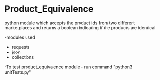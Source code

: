 # Product_Equivalence
python module which accepts the product ids from two different marketplaces  and returns a boolean indicating if the products are identical


-modules used 
  - requests
  - json
  - collections
  
 -To test product_equivalence module - run command "python3 unitTests.py" 
 
